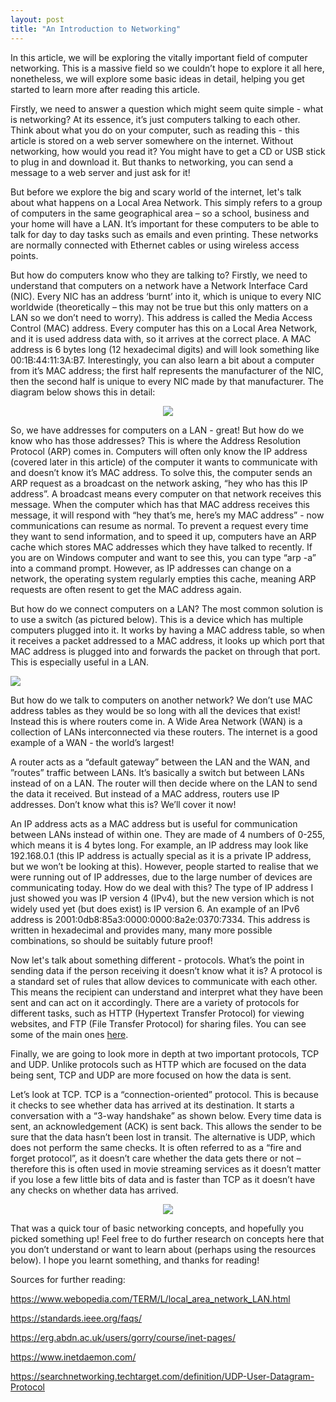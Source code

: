 ```yaml
---
layout: post
title: "An Introduction to Networking"
---
```


In this article, we will be exploring the vitally important field of computer networking. This is a massive field so we couldn’t hope to explore it all here, nonetheless, we will explore some basic ideas in detail, helping you get started to learn more after reading this article. 

Firstly, we need to answer a question which might seem quite simple - what is networking? At its essence, it’s just computers talking to each other. Think about what you do on your computer, such as reading this - this article is stored on a web server somewhere on the internet. Without networking, how would you read it? You might have to get a CD or USB stick to plug in and download it. But thanks to networking, you can send a message to a web server and just ask for it! 

But before we explore the big and scary world of the internet, let's talk about what happens on a Local Area Network. This simply refers to a group of computers in the same geographical area – so a school, business and your home will have a LAN. It’s important for these computers to be able to talk for day to day tasks such as emails and even printing. These networks are normally connected with Ethernet cables or using wireless access points.  

But how do computers know who they are talking to? Firstly, we need to understand that computers on a network have a Network Interface Card (NIC). Every NIC has an address ‘burnt’ into it, which is unique to every NIC worldwide (theoretically – this may not be true but this only matters on a LAN so we don’t need to worry). This address is called the Media Access Control (MAC) address. Every computer has this on a Local Area Network, and it is used address data with, so it arrives at the correct place. A MAC address is 6 bytes long (12 hexadecimal digits) and will look something like 00:1B:44:11:3A:B7. Interestingly, you can also learn a bit about a computer from it’s MAC address; the first half represents the manufacturer of the NIC, then the second half is unique to every NIC made by that manufacturer. The diagram below shows this in detail: 

<div style="text-align:center"><img src="https://ssafuze.github.io/EPQ-site/assets/OUI.png"></div>

So, we have addresses for computers on a LAN - great! But how do we know who has those addresses? This is where the Address Resolution Protocol (ARP) comes in. Computers will often only know the IP address (covered later in this article) of the computer it wants to communicate with and doesn’t know it’s MAC address. To solve this, the computer sends an ARP request as a broadcast on the network asking, “hey who has this IP address”. A broadcast means every computer on that network receives this message. When the computer which has that MAC address receives this message, it will respond with “hey that’s me, here’s my MAC address” - now communications can resume as normal. To prevent a request every time they want to send information, and to speed it up, computers have an ARP cache which stores MAC addresses which they have talked to recently. If you are on Windows computer and want to see this, you can type “arp -a” into a command prompt. However, as IP addresses can change on a network, the operating system regularly empties this cache, meaning ARP requests are often resent to get the MAC address again. 

But how do we connect computers on a LAN? The most common solution is to use a switch (as pictured below). This is a device which has multiple computers plugged into it. It works by having a MAC address table, so when it receives a packet addressed to a MAC address, it looks up which port that MAC address is plugged into and forwards the packet on through that port. This is especially useful in a LAN.  

<img src="https://ssafuze.github.io/EPQ-site/assets/switch">

But how do we talk to computers on another network? We don’t use MAC address tables as they would be so long with all the devices that exist! Instead this is where routers come in. A Wide Area Network (WAN) is a collection of LANs interconnected via these routers. The internet is a good example of a WAN - the world’s largest!  

A router acts as a “default gateway” between the LAN and the WAN, and ”routes” traffic between LANs.  It’s basically a switch but between LANs instead of on a LAN. The router will then decide where on the LAN to send the data it received. But instead of a MAC address, routers use IP addresses. Don’t know what this is? We’ll cover it now! 

An IP address acts as a MAC address but is useful for communication between LANs instead of within one. They are made of 4 numbers of 0-255, which means it is 4 bytes long. For example, an IP address may look like 192.168.0.1 (this IP address is actually special as it is a private IP address, but we won’t be looking at this). However, people started to realise that we were running out of IP addresses, due to the large number of devices are communicating today. How do we deal with this? The type of IP address I just showed you was IP version 4 (IPv4), but the new version which is not widely used yet (but does exist) is IP version 6. An example of an IPv6 address is 2001:0db8:85a3:0000:0000:8a2e:0370:7334. This address is written in hexadecimal and provides many, many more possible combinations, so should be suitably future proof! 

Now let's talk about something different - protocols. What’s the point in sending data if the person receiving it doesn’t know what it is? A protocol is a standard set of rules that allow devices to communicate with each other. This means the recipient can understand and interpret what they have been sent and can act on it accordingly. There are a variety of protocols for different tasks, such as HTTP (Hypertext Transfer Protocol) for viewing websites, and FTP (File Transfer Protocol) for sharing files. You can see some of the main ones [here](https://www.interserver.net/tips/kb/common-network-protocols-ports/). 

Finally, we are going to look more in depth at two important protocols, TCP and UDP. Unlike protocols such as HTTP which are focused on the data being sent, TCP and UDP are more focused on how the data is sent.  

Let’s look at TCP. TCP is a “connection-oriented” protocol. This is because it checks to see whether data has arrived at its destination. It starts a conversation with a “3-way handshake” as shown below. Every time data is sent, an acknowledgement (ACK) is sent back. This allows the sender to be sure that the data hasn’t been lost in transit. The alternative is UDP, which does not perform the same checks. It is often referred to as a “fire and forget protocol”, as it doesn’t care whether the data gets there or not – therefore this is often used in movie streaming services as it doesn’t matter if you lose a few little bits of data and is faster than TCP as it doesn’t have any checks on whether data has arrived. 

<div style="text-align:center"><img src="https://ssafuze.github.io/EPQ-site/assets/handshake.png"></div>

That was a quick tour of basic networking concepts, and hopefully you picked something up! Feel free to do further research on concepts here that you don’t understand or want to learn about (perhaps using the resources below). I hope you learnt something, and thanks for reading! 

 

Sources for further reading: 

https://www.webopedia.com/TERM/L/local_area_network_LAN.html 

https://standards.ieee.org/faqs/ 

https://erg.abdn.ac.uk/users/gorry/course/inet-pages/ 

https://www.inetdaemon.com/ 

https://searchnetworking.techtarget.com/definition/UDP-User-Datagram-Protocol